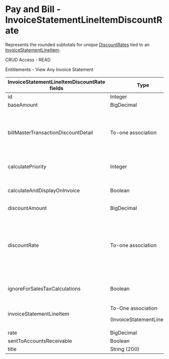 # Pay and Bill - InvoiceStatementLineItemDiscountRate

Represents the rounded subtotals for unique [DiscountRates](https://bullhorn.github.io/rest-api-docs/entityref.html#pay-and-bill-discountrate) tied to an [InvoiceStatementLineItem](https://bullhorn.github.io/rest-api-docs/entityref.html#pay-and-bill-invoicestatementlineitem).

CRUD Access - READ

Entitlements - View Any Invoice Statement

<table>
    <colgroup>
        <col width="20%"/>
        <col width="20%"/>
        <col width="20%"/>
        <col width="20%"/>
        <col width="20%"/>
    </colgroup>
    <thead>
        <tr class="header">
            <th>InvoiceStatementLineItemDiscountRate fields</th>
            <th>Type</th>
            <th>Description</th>
            <th>Not null</th>
            <th>Read-only</th>
        </tr>
    </thead>
    <tbody>
        <tr class="odd">
            <td>id</td>
            <td>Integer</td>
            <td>Unique Identifier for this entity.</td>
            <td>X</td>
            <td>X</td>
        </tr>
        <tr class="even">
            <td>baseAmount</td>
            <td>BigDecimal</td>
            <td><br/></td>
            <td> X</td>
            <td>X</td>
        </tr>
        <tr class="odd">
            <td>billMasterTransactionDiscountDetail</td>
            <td>To-one association</td>
            <td><p>Associated BillMasterTransactionDiscountDetail.</p>
                <p>Default fields:</p>
                <ul>
                    <li>id</li>
                </ul>
            </td>
            <td><br/></td>
            <td><br/></td>
        </tr>
        <tr class="even">
            <td>calculatePriority</td>
            <td>Integer</td>
            <td>Value which determines order that the discount is applied when there are more than
                one.
            </td>
            <td>X</td>
            <td><br/></td>
        </tr>
        <tr class="odd">
            <td>calculateAndDisplayOnInvoice</td>
            <td>Boolean</td>
            <td>If true, discount will be applied to the InvoiceStatement.discountAmount calculation.
            </td>
            <td>X</td>
            <td><br/></td>
        </tr>
        <tr class="even">
            <td>discountAmount</td>
            <td>BigDecimal</td>
            <td><br/></td>
            <td>X</td>
            <td>X</td>
        </tr>
        <tr class="odd">
            <td>discountRate</td>
            <td>To-one association</td>
            <td><p>Associated Discount Rate.</p>
                <p>Default fields:</p>
                <ul>
                    <li>id</li>
                    <li>label</li>
                    <li>effectiveDate</li>
                    <li>effectiveEndDate</li>
                    <li>versionID</li>
                </ul>
            </td>
            <td>X</td>
            <td>X</td>
        </tr>
        <tr class="even">
            <td>ignoreForSalesTaxCalculations</td>
            <td>Boolean</td>
            <td>If false, discount will be applied to the base amount used for tax calculations.</td>
            <td>X</td>
            <td><br/></td>
        </tr>
        <tr class="odd">
            <td>invoiceStatementLineItem</td>
            <td><p>To-One association</p>
                <p>(InvoiceStatementLineItem)</p></td>
            <td>The Invoice Statement Line Item object tied to this entity.</td>
            <td><br/></td>
            <td><br/></td>
        </tr>
        <tr class="even">
            <td>rate</td>
            <td>BigDecimal</td>
            <td><br/></td>
            <td>X</td>
            <td><br/></td>
        </tr>
        <tr class="odd">
            <td>sentToAccountsReceivable</td>
            <td>Boolean</td>
            <td><br/></td>
            <td>X</td>
            <td><br/></td>
        </tr>
        <tr class="even">
            <td>title</td>
            <td>String (200)</td>
            <td><br/></td>
            <td><br/></td>
            <td><br/></td>
        </tr>
    </tbody>
</table>
